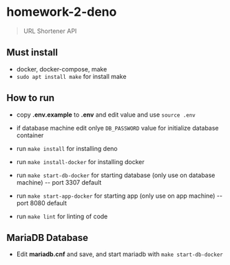 # homework-2-deno

> URL Shortener API

## Must install

- docker, docker-compose, make
- `sudo apt install make` for install make

## How to run
- copy **.env.example** to **.env** and edit value and use `source .env`
- if database machine edit onlye `DB_PASSWORD` value for initialize database container

- run `make install` for installing deno
- run `make install-docker` for installing docker
- run `make start-db-docker` for starting database (only use on database machine) -- port 3307 default
- run `make start-app-docker` for starting app (only use on app machine) -- port 8080 default
- run `make lint` for linting of code

## MariaDB Database
- Edit **mariadb.cnf** and save, and start mariadb with `make start-db-docker`